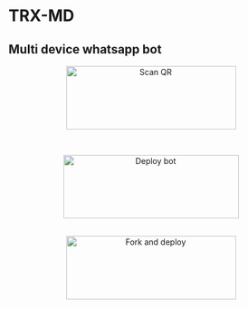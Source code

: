 # TRX-MD
## Multi device whatsapp bot
<!---## Readme first before using 👇❌
### (Due to the removal of heroku-github integration, this project is currently unable to deploy to heroku servers. As of this, existing users also couldn't update their bots.)
Visit [Heroku status site](https://status.heroku.com) for more details
<br>
-->
<div align="center">
  
<a href="https://raganork-qr.herokuapp.com/"><img align="center" src="https://i.imgur.com/lLgFrTQ.png" alt="Scan QR" height="112" width="300" /></a>
<br>
<div>
<br>
  
<a href="https://www.heroku.com/deploy/?template=https://github.com/COOlpamod/TRX" target="blank"><img align="center" src="https://i.imgur.com/gtK4XLX.png" alt="Deploy bot" height="112" width="310" /></a>
  <div>
<br>
<a href="https://github.com/sou6av/raganork-md-deploy/fork"><img align="center" src="https://i.imgur.com/rM1IC4u.png" alt="Fork and deploy" height="112" width="300" /></a>
<div>
  <br>
<!--- <a href="https://railway.app/new/template?template=https%3A%2F%2Fgithub.com%2Fsouravkl11%2FRaganork.git&envs=RAGANORK_CODE%2CLANGUAGE%2CALL_IMG%2CWORK_TYPE%2CHANDLERS%2CBOT_NAME%2CREMOVE_BG_API_KEY%2CSUDO&optionalEnvs=REMOVE_BG_API_KEY%2CSUDO&RAGANORK_CODEDesc=Raganork+code+%28QR+scan+cheythappo+kittiya+code%29.+Type+here+yours+Raganork+code.&LANGUAGEDesc=Bot+language.+English+%3D%3E+en%2C+Malayalam+%3D%3E+ml%2C+Hindi+%3D%3E+HI%2C&ALL_IMGDesc=Give+an+image+link+for+your+bot%21&WORK_TYPEDesc=Raganork+bot+Working+Type.+If+you+use+%E2%80%9Cpublic%E2%80%9D%2C+everyone+can+use+the+bot.+Else+if+you+use+%E2%80%9Cprivate%E2%80%9D%2C+only+you+can+use+your+bot&HANDLERSDesc=Prefix+for+commands.+%28.assist%2C+%21assist+%2Cassist%29&BOT_NAMEDesc=Your+bot%27s+name.+Give+your+desired+bot+name+here&REMOVE_BG_API_KEYDesc=Give+an+api+key+for+remove.bg+&SUDODesc=Give+your+sudo+here+%28These+numbers+can+control+bot%29&ALL_IMGDefault=https%3A%2F%2Fi.pinimg.com%2Foriginals%2F0e%2Fc8%2F8c%2F0ec88ca1469125fc11b4ce76830602f4.jpg&WORK_TYPEDefault=public&HANDLERSDefault=%5E%5B%2C%40%23%21.%5D&BOT_NAMEDefault=Bot+name" target="blank"><img align="center" src="https://railway.app/button.svg" alt="Deploy to railway" height="67" width="225" /></a> 
  
<div>
<br>
<br>

<div>
  
<a href="https://bit.ly/Raganork"><img src="/language/web.png" alt="Visit Website" height="112" width="300" border="0"></a>
-->
